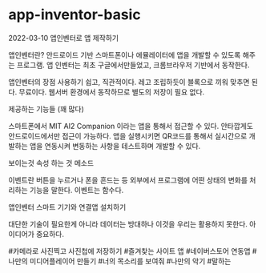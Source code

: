 # app-inventor-basic
2022-03-10 앱인벤터로 앱 제작하기

앱인벤터란?
안드로이드 기반 스마트폰이나 에뮬레이터에 앱을 개발할 수 있도록 해주는 프로그램.
앱 인벤터는 최초 구글에서만들었고, 크롬브라우저 기반에서 동작한다.

앱인벤터의 장점
사용하기 쉽고, 직관적이다.
레고 조립하듯이 블록으로 끼워 맞추면 된다.
무료이다.
웹서버 환경에서 동작하므로 별도의 저장이 필요 없다.

제공하는 기능들 (꽤 많다)

스마트폰에서 MIT AI2 Companion 이라는 앱을 통해서 접근할 수 있다.
안타깝게도 안드로이드에서만 접근이 가능하다.
앱을 실행시키면 QR코드를 통해서 실시간으로 개발하는 앱을 연동시켜 변동하는 사항을 테스트하며 개발할 수 있다.

보이는것 속성
하는 것  메소드

이벤트란 버튼을 누르거나 폰을 흔드는 등 외부에서 프로그램에 어떤 상태의 변화를 처리하는 기능을 말한다.
이벤트는 함수다.

앱인벤터 스마트 기기와 연결앱 설치하기

대단한 기술이 필요한게 아니라 데이터는 방대하나 이것을 우리는 활용하지 못한다.
아이디어가 중요하다.

#카메라로 사진찍고 사진첩에 저장하기
#즐겨찾는 사이트 앱
#네이버스토어 연동앱
#나만의 미디어플레이어 만들기
#너의 목소리를 보여줘
#나만의 악기
#말하는 

